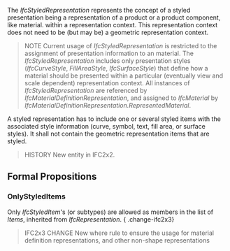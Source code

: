 The _IfcStyledRepresentation_ represents the concept of a styled presentation being a representation of a product or a product component, like material. within a representation context. This representation context does not need to be (but may be) a geometric representation context.

<!-- end of short definition -->


> NOTE Current usage of _IfcStyledRepresentation_ is restricted to the assignment of presentation information to an material. The _IfcStyledRepresentation_ includes only presentation styles (_IfcCurveStyle_, _FillAreaStyle_, _IfcSurfaceStyle_) that define how a material should be presented within a particular (eventually view and scale dependent) representation context. All instances of _IfcStyledRepresentation_ are referenced by _IfcMaterialDefinitionRepresentation_, and assigned to _IfcMaterial_ by _IfcMaterialDefinitionRepresentation.RepresentedMaterial_.

A styled representation has to include one or several styled items with the associated style information (curve, symbol, text, fill area, or surface styles). It shall not contain the geometric representation items that are styled.

> HISTORY New entity in IFC2x2.

## Formal Propositions

### OnlyStyledItems
Only _IfcStyledItem_'s (or subtypes) are allowed as members in the list of _Items_, inherited from _IfcRepresentation_.
{ .change-ifc2x3}
> IFC2x3 CHANGE New where rule to ensure the usage for material definition representations, and other non-shape representations
